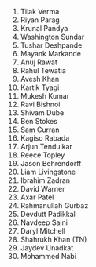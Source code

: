 1. Tilak Verma  
2. Riyan Parag  
3. Krunal Pandya  
4. Washington Sundar  
5. Tushar Deshpande  
6. Mayank Markande  
7. Anuj Rawat  
8. Rahul Tewatia  
9. Avesh Khan  
10. Kartik Tyagi  
11. Mukesh Kumar  
12. Ravi Bishnoi  
13. Shivam Dube  
14. Ben Stokes  
15. Sam Curran  
16. Kagiso Rabada  
17. Arjun Tendulkar  
18. Reece Topley  
19. Jason Behrendorff  
20. Liam Livingstone  
21. Ibrahim Zadran  
22. David Warner  
23. Axar Patel  
24. Rahmanullah Gurbaz  
25. Devdutt Padikkal  
26. Navdeep Saini  
27. Daryl Mitchell  
28. Shahrukh Khan (TN)  
29. Jaydev Unadkat  
30. Mohammed Nabi